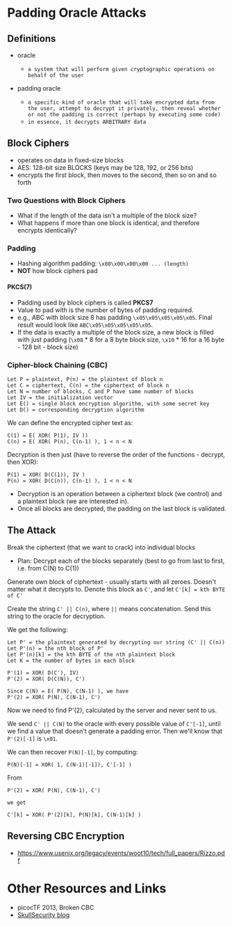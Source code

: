 # Padding Oracle Attacks

## Definitions
* oracle
  * `a system that will perform given cryptographic operations on behalf of the user`
  
* padding oracle
  * `a specific kind of oracle that will take encrypted data from the user, attempt to decrypt it privately, then reveal whether or not the padding is correct (perhaps by executing some code)`
  * `in essence, it decrypts ARBITRARY data`
  
## Block Ciphers
* operates on data in fixed-size blocks
* AES: 128-bit size BLOCKS (keys may be 128, 192, or 256 bits)
* encrypts the first block, then moves to the second, then so on and so forth

### Two Questions with Block Ciphers
* What if the length of the data isn't a multiple of the block size?
* What happens if more than one block is identical, and therefore encrypts identically?

### Padding
* Hashing algorithm padding: `\x80\x00\x00\x00 ... (length)`
* **NOT** how block ciphers pad

#### PKCS(7)
* Padding used by block ciphers is called **PKCS7**
* Value to pad with is the number of bytes of padding required.
* e.g., ABC with block size 8 has padding `\x05\x05\x05\x05\x05`. Final result would look like `ABC\x05\x05\x05\x05\x05`.
* If the data is exactly a multiple of the block size, a new block is filled with just padding (`\x08` * 8 for a 8 byte block size, `\x10` * 16 for a 16 byte - 128 bit - block size)

### Cipher-block Chaining (CBC)
```
Let P = plaintext, P(n) = the plaintext of block n
Let C = ciphertext, C(n) = the ciphertext of block n
Let N = number of blocks, C and P have same number of blocks
Let IV = the initialization vector
Let E() = single block encryption algorithm, with some secret key
Let D() = corresponding decryption algorithm
```

We can define the encrypted cipher text as:

```
C(1) = E( XOR( P(1), IV ))
C(n) = E( XOR( P(n), C(n-1) ), 1 < n < N
```

Decryption is then just (have to reverse the order of the functions - decrypt, then XOR):

```
P(1) = XOR( D(C(1)), IV )
P(n) = XOR( D(C(n)), C(n-1) ), 1 < n < N
```

* Decryption is an operation between a ciphertext block (we control) and a plaintext block (we are interested in).
* Once all blocks are decrypted, the padding on the last block is validated.

## The Attack

Break the ciphertext (that we want to crack) into individual blocks
  * Plan: Decrypt each of the blocks separately (best to go from last to first, i.e. from C(N) to C(1))

Generate own block of ciphertext - usually starts with all zeroes. Doesn't matter what it decrypts to. Denote this block as `C'`, and let `C'[k] = kth BYTE of C'`

Create the string `C' || C(n)`, where `||` means concatenation. Send this string to the oracle for decryption.

We get the following:
```
Let P' = the plaintext generated by decrypting our string (C' || C(n))
Let P'(n) = the nth block of P'
Let P'(n)[k] = the kth BYTE of the nth plaintext block
Let K = the number of bytes in each block
```

```
P'(1) = XOR( D(C'), IV)
P'(2) = XOR( D(C(N)), C')
```

```
Since C(N) = E( P(N), C(N-1) ), we have
P'(2) = XOR( P(N), C(N-1), C')
```

Now we need to find P'(2), calculated by the server and never sent to us.

We send `C' || C(N)` to the oracle with every possible value of `C'[-1]`, until we find a value that doesn't generate a padding error. Then we'll know that `P'(2)[-1]` is `\x01`.

We can then recover `P(N)[-1]`, by computing:

```
P(N)[-1] = XOR( 1, C(N-1)[-1]), C'[-1] )
```

From 

```
P'(2) = XOR( P(N), C(N-1), C')

we get

C'[k] = XOR( P'(2)[k], P(N)[k], C(N-1)[k] )
```

## Reversing CBC Encryption

* https://www.usenix.org/legacy/events/woot10/tech/full_papers/Rizzo.pdf

# Other Resources and Links

* picocTF 2013, Broken CBC
* [SkullSecurity blog](https://blog.skullsecurity.org/2013/padding-oracle-attacks-in-depth)
